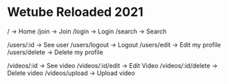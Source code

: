 # Wetube Reloaded 2021

/ -> Home
/join -> Join
/login -> Login
/search -> Search

/users/:id -> See user
/users/logout -> Logout
/users/edit -> Edit my profile
/users/delete -> Delete my profile

/videos/:id -> See video
/videos/:id/edit -> Edit Video
/videos/:id/delete -> Delete video
/videos/upload -> Upload video
